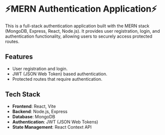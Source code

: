 # ⚡MERN Authentication Application⚡

This is a full-stack authentication application built with the MERN stack (MongoDB, Express, React, Node.js). It provides user registration, login, and authentication functionality, allowing users to securely access protected routes.

## Features

- User registration and login. 
- JWT (JSON Web Token) based authentication. 
- Protected routes that require authentication. 

## Tech Stack

- **Frontend**: React, Vite
- **Backend**: Node.js, Express
- **Database**: MongoDB
- **Authentication**: JWT (JSON Web Tokens)
- **State Management**: React Context API